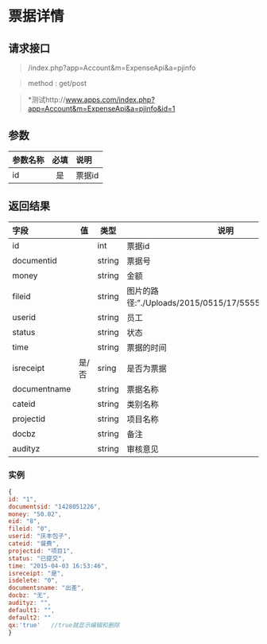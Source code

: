 # 票据详情
## 请求接口 

> /index.php?app=Account&m=ExpenseApi&a=pjinfo

>  method : get/post

> *测试http://www.apps.com/index.php?app=Account&m=ExpenseApi&a=pjinfo&id=1
## 参数

| 参数名称      |    必填 | 说明  |
| :-------- | :--------:| :-- |
|id| 是| 票据id |

## 返回结果
|字段 |  值| 类型 | 说明|
|:----|----|----|-----|
|id| |int|票据id|
|documentid||string|票据号|
|money ||string|金额|
|fileid||string|图片的路径:”./Uploads/2015/0515/17/5555bad8752ce.png”|
|userid||string|员工|
|status||string|状态|
|time  ||string|票据的时间|
|isreceipt| 是/否 |sring|是否为票据|
|documentname|  |string|票据名称|
|cateid|  |string|类别名称|
|projectid|  |string|项目名称|
|docbz|  |string|备注|
|audityz|  |string|审核意见|


### 实例

``` javascript
{
id: "1",
documentsid: "1428051226",
money: "50.02",
eid: "8",
fileid: "0",
userid: "庆丰包子",
cateid: "餐费",
projectid: "项目1",
status: "已提交",
time: "2015-04-03 16:53:46",
isreceipt: "是",
isdelete: "0",
documentsname: "出差",
docbz: "无",
audityz: "",
default1: "",
default2: ""
qx:'true'   //true就显示编辑和删除
}